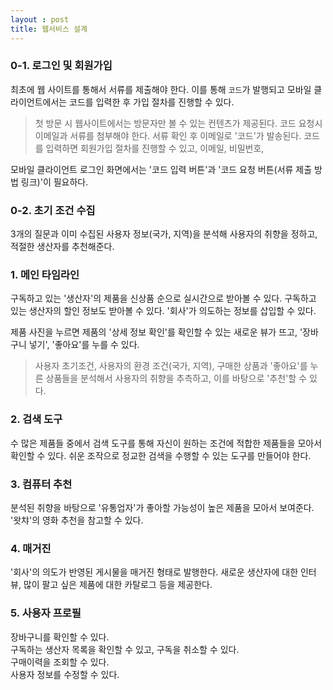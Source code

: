 ```yaml
---
layout : post
title: 웹서비스 설계
---
```




### 0-1. 로그인 및 회원가입
최초에 웹 사이트를 통해서 서류를 제출해야 한다. 이를 통해 `코드`가 발행되고 모바일 클라이언트에서는 코드를 입력한 후 가입 절차를 진행할 수 있다.
> 첫 방문 시 웹사이트에서는 방문자만 볼 수 있는 컨텐츠가 제공된다. 코드 요청시 이메일과 서류를 첨부해야 한다. 서류 확인 후 이메일로 '코드'가 발송된다. 코드를 입력하면 회원가입 절차를 진행할 수 있고, 이메일, 비밀번호, 

모바일 클라이언트 로그인 화면에서는 '코드 입력 버튼'과 '코드 요청 버튼(서류 제출 방법 링크)'이 필요하다.

### 0-2. 초기 조건 수집
3개의 질문과 이미 수집된 사용자 정보(국가, 지역)을 분석해 사용자의 취향을 정하고, 적절한 생산자를 추천해준다.

### 1. 메인 타임라인
구독하고 있는 '생산자'의 제품을 신상품 순으로 실시간으로 받아볼 수 있다. 구독하고 있는 생산자의 할인 정보도 받아볼 수 있다. '회사'가 의도하는 정보를 삽입할 수 있다.

제품 사진을 누르면 제품의 '상세 정보 확인'를 확인할 수 있는 새로운 뷰가 뜨고, '장바구니 넣기', '좋아요'를 누를 수 있다.
> 사용자 초기조건, 사용자의 환경 조건(국가, 지역), 구매한 상품과 '좋아요'를 누른 상품들을 분석해서 사용자의 취향을 추측하고, 이를 바탕으로 '추천'할 수 있다.

### 2. 검색 도구
수 많은 제품들 중에서 검색 도구를 통해 자신이 원하는 조건에 적합한 제품들을 모아서 확인할 수 있다. 쉬운 조작으로 정교한 검색을 수행할 수 있는 도구를 만들어야 한다.

### 3. 컴퓨터 추천
분석된 취향을 바탕으로 '유통업자'가 좋아할 가능성이 높은 제품을 모아서 보여준다. '왓챠'의 영화 추천을 참고할 수 있다.

### 4. 매거진
'회사'의 의도가 반영된 게시물을 매거진 형태로 발행한다. 새로운 생산자에 대한 인터뷰, 많이 팔고 싶은 제품에 대한 카탈로그 등을 제공한다.

### 5. 사용자 프로필
장바구니를 확인할 수 있다.  
구독하는 생산자 목록을 확인할 수 있고, 구독을 취소할 수 있다.  
구매이력을 조회할 수 있다.  
사용자 정보를 수정할 수 있다.  
